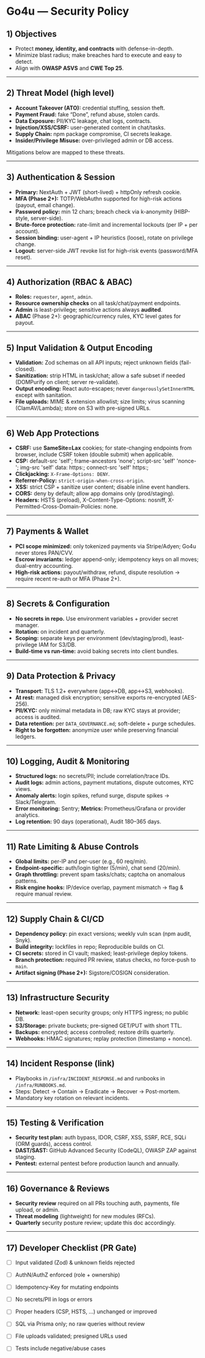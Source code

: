 # Go4u — Security Policy

## 1) Objectives
- Protect **money, identity, and contracts** with defense-in-depth.
- Minimize blast radius; make breaches hard to execute and easy to detect.
- Align with **OWASP ASVS** and **CWE Top 25**.

---

## 2) Threat Model (high level)
- **Account Takeover (ATO):** credential stuffing, session theft.
- **Payment Fraud:** fake “Done”, refund abuse, stolen cards.
- **Data Exposure:** PII/KYC leakage, chat logs, contracts.
- **Injection/XSS/CSRF:** user-generated content in chat/tasks.
- **Supply Chain:** npm package compromise, CI secrets leakage.
- **Insider/Privilege Misuse:** over-privileged admin or DB access.

Mitigations below are mapped to these threats.

---

## 3) Authentication & Session
- **Primary:** NextAuth + JWT (short-lived) + httpOnly refresh cookie.
- **MFA (Phase 2+):** TOTP/WebAuthn supported for high-risk actions (payout, email change).
- **Password policy:** min 12 chars; breach check via k-anonymity (HIBP-style, server-side).
- **Brute-force protection:** rate-limit and incremental lockouts (per IP + per account).
- **Session binding:** user-agent + IP heuristics (loose), rotate on privilege change.
- **Logout:** server-side JWT revoke list for high-risk events (password/MFA reset).

---

## 4) Authorization (RBAC & ABAC)
- **Roles:** `requester`, `agent`, `admin`.
- **Resource ownership checks** on all task/chat/payment endpoints.
- **Admin** is least-privilege; sensitive actions always **audited**.
- **ABAC** (Phase 2+): geographic/currency rules, KYC level gates for payout.

---

## 5) Input Validation & Output Encoding
- **Validation:** Zod schemas on all API inputs; reject unknown fields (fail-closed).
- **Sanitization:** strip HTML in task/chat; allow a safe subset if needed (DOMPurify on client; server re-validate).
- **Output encoding:** React auto-escapes; never `dangerouslySetInnerHTML` except with sanitation.
- **File uploads:** MIME & extension allowlist; size limits; virus scanning (ClamAV/Lambda); store on S3 with pre-signed URLs.

---

## 6) Web App Protections
- **CSRF:** use **SameSite=Lax** cookies; for state-changing endpoints from browser, include CSRF token (double submit) when applicable.
- **CSP:** default-src 'self'; frame-ancestors 'none'; script-src 'self' 'nonce-<generated>'; img-src 'self' data: https:; connect-src 'self' https:;
- **Clickjacking:** `X-Frame-Options: DENY`.
- **Referrer-Policy:** `strict-origin-when-cross-origin`.
- **XSS:** strict CSP + sanitize user content; disable inline event handlers.
- **CORS:** deny by default; allow app domains only (prod/staging).
- **Headers:** HSTS (preload), X-Content-Type-Options: nosniff, X-Permitted-Cross-Domain-Policies: none.

---

## 7) Payments & Wallet
- **PCI scope minimized:** only tokenized payments via Stripe/Adyen; Go4u never stores PAN/CVV.
- **Escrow invariants:** ledger append-only; idempotency keys on all moves; dual-entry accounting.
- **High-risk actions:** payout/withdraw, refund, dispute resolution → require recent re-auth or MFA (Phase 2+).

---

## 8) Secrets & Configuration
- **No secrets in repo.** Use environment variables + provider secret manager.
- **Rotation:** on incident and quarterly.
- **Scoping:** separate keys per environment (dev/staging/prod), least-privilege IAM for S3/DB.
- **Build-time vs run-time:** avoid baking secrets into client bundles.

---

## 9) Data Protection & Privacy
- **Transport:** TLS 1.2+ everywhere (app↔DB, app↔S3, webhooks).
- **At rest:** managed disk encryption; sensitive exports re-encrypted (AES-256).
- **PII/KYC:** only minimal metadata in DB; raw KYC stays at provider; access is audited.
- **Data retention:** per `DATA_GOVERNANCE.md`; soft-delete + purge schedules.
- **Right to be forgotten:** anonymize user while preserving financial ledgers.

---

## 10) Logging, Audit & Monitoring
- **Structured logs:** no secrets/PII; include correlation/trace IDs.
- **Audit logs:** admin actions, payment mutations, dispute outcomes, KYC views.
- **Anomaly alerts:** login spikes, refund surge, dispute spikes → Slack/Telegram.
- **Error monitoring:** Sentry; **Metrics:** Prometheus/Grafana or provider analytics.
- **Log retention:** 90 days (operational), Audit 180–365 days.

---

## 11) Rate Limiting & Abuse Controls
- **Global limits:** per-IP and per-user (e.g., 60 req/min).
- **Endpoint-specific:** auth/login tighter (5/min), chat send (20/min).
- **Graph throttling:** prevent spam tasks/chats; captcha on anomalous patterns.
- **Risk engine hooks:** IP/device overlap, payment mismatch → flag & require manual review.

---

## 12) Supply Chain & CI/CD
- **Dependency policy:** pin exact versions; weekly vuln scan (npm audit, Snyk).
- **Build integrity:** lockfiles in repo; Reproducible builds on CI.
- **CI secrets:** stored in CI vault; masked; least-privilege deploy tokens.
- **Branch protection:** required PR review, status checks, no force-push to `main`.
- **Artifact signing (Phase 2+):** Sigstore/COSIGN consideration.

---

## 13) Infrastructure Security
- **Network:** least-open security groups; only HTTPS ingress; no public DB.
- **S3/Storage:** private buckets; pre-signed GET/PUT with short TTL.
- **Backups:** encrypted; access controlled; restore drills quarterly.
- **Webhooks:** HMAC signatures; replay protection (timestamp + nonce).

---

## 14) Incident Response (link)
- Playbooks in `/infra/INCIDENT_RESPONSE.md` and runbooks in `/infra/RUNBOOKS.md`.
- Steps: Detect → Contain → Eradicate → Recover → Post-mortem.
- Mandatory key rotation on relevant incidents.

---

## 15) Testing & Verification
- **Security test plan:** auth bypass, IDOR, CSRF, XSS, SSRF, RCE, SQLi (ORM guards), access control.
- **DAST/SAST:** GitHub Advanced Security (CodeQL), OWASP ZAP against staging.
- **Pentest:** external pentest before production launch and annually.

---

## 16) Governance & Reviews
- **Security review** required on all PRs touching auth, payments, file upload, or admin.
- **Threat modeling** (lightweight) for new modules (RFCs).
- **Quarterly** security posture review; update this doc accordingly.

---

## 17) Developer Checklist (PR Gate)
- [ ] Input validated (Zod) & unknown fields rejected  
- [ ] AuthN/AuthZ enforced (role + ownership)  
- [ ] Idempotency-Key for mutating endpoints  
- [ ] No secrets/PII in logs or errors  
- [ ] Proper headers (CSP, HSTS, …) unchanged or improved  
- [ ] SQL via Prisma only; no raw queries without review  
- [ ] File uploads validated; presigned URLs used  
- [ ] Tests include negative/abuse cases  

